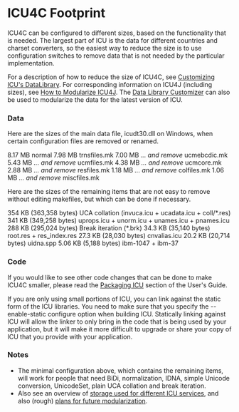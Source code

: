 # ICU4C Footprint

ICU4C can be configured to different sizes, based on the functionality that is
needed. The largest part of ICU is the data for different countries and charset
converters, so the easiest way to reduce the size is to use configuration
switches to remove data that is not needed by the particular implementation.

For a description of how to reduce the size of ICU4C, see [Customizing ICU's
DataLibrary](http://userguide.icu-project.org/icudata#TOC-Customizing-ICU-s-Data-Library).
For corresponding information on ICU4J (including sizes), see [How to Modularize
ICU4J](http://source.icu-project.org/repos/icu/trunk/icu4j/readme.html#HowToModularize).
The [Data Library Customizer](http://apps.icu-project.org/datacustom/) can also
be used to modularize the data for the latest version of ICU.

### Data

Here are the sizes of the main data file, icudt30.dll on Windows, when certain
configuration files are removed or renamed.

8.17 MB normal
7.98 MB trnsfiles.mk
7.00 MB *... and remove* ucmebcdic.mk
5.43 MB *... and remove* ucmfiles.mk
4.38 MB *... and remove* ucmcore.mk
2.88 MB *... and remove* resfiles.mk
1.18 MB *... and remove* colfiles.mk
1.06 MB *... and remove* miscfiles.mk

Here are the sizes of the remaining items that are not easy to remove without
editing makefiles, but which can be done if necessary.

354 KB (363,358 bytes) UCA collation (invuca.icu + ucadata.icu + coll/\*.res)
341 KB (349,258 bytes) uprops.icu + unorm.icu + unames.icu + pnames.icu
288 KB (295,024 bytes) Break iteration (\*.brk)
34.3 KB (35,140 bytes) root.res + res_index.res
27.3 KB (28,030 bytes) cnvalias.icu
20.2 KB (20,714 bytes) uidna.spp
5.06 KB (5,188 bytes) ibm-1047 + ibm-37

### Code

If you would like to see other code changes that can be done to make ICU4C
smaller, please read the [Packaging
ICU](http://userguide.icu-project.org/packaging.html) section of the User's
Guide.

If you are only using small portions of ICU, you can link against the static
form of the ICU libraries. You need to make sure that you specify the
--enable-static configure option when building ICU. Statically linking against
ICU will allow the linker to only bring in the code that is being used by your
application, but it will make it more difficult to upgrade or share your copy of
ICU that you provide with your application.

### Notes

*   The minimal configuration above, which contains the remaining items, will
    work for people that need BiDi, normalization, IDNA, simple Unicode
    conversion, UnicodeSet, plain UCA collation and break iteration.
*   Also see an overview of [ storage used for different ICU
    services](http://source.icu-project.org/repos/icu/icuhtml/trunk/design/icu_footprint.html),
    and also (rough) [ plans for future
    modularization](http://source.icu-project.org/repos/icu/icuhtml/trunk/design/modularization/icu_modularization_overview.html).
